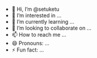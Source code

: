 - 👋 Hi, I’m @setuketu
- 👀 I’m interested in ...
- 🌱 I’m currently learning ...
- 💞️ I’m looking to collaborate on ...
- 📫 How to reach me ...
- 😄 Pronouns: ...
- ⚡ Fun fact: ...

<!---
setuketu/setuketu is a ✨ special ✨ repository because its `README.md` (this file) appears on your GitHub profile.
You can click the Preview link to take a look at your changes.
--->
